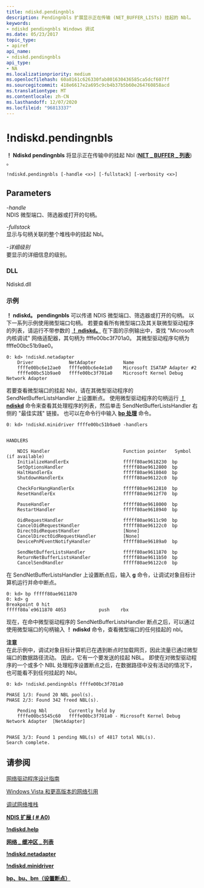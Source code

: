 ```yaml
---
title: ndiskd.pendingnbls
description: Pendingnbls 扩展显示正在传输 (NET_BUFFER_LISTs) 挂起的 Nbl。
keywords:
- ndiskd pendingnbls Windows 调试
ms.date: 05/23/2017
topic_type:
- apiref
api_name:
- ndiskd.pendingnbls
api_type:
- NA
ms.localizationpriority: medium
ms.openlocfilehash: 60a8161c626330fab801630436585ca5dcf607ff
ms.sourcegitcommit: 418e6617e2a695c9cb4b37b5b60e264760858acd
ms.translationtype: MT
ms.contentlocale: zh-CN
ms.lasthandoff: 12/07/2020
ms.locfileid: "96813337"
---
```

# <a name="ndiskdpendingnbls"></a>!ndiskd.pendingnbls

**！ Ndiskd pendingnbls** 将显示正在传输中的挂起 Nbl ([**NET \_ BUFFER \_ 列表**](../network/net-buffer-list-structure.md)) 。

```console
!ndiskd.pendingnbls [-handle <x>] [-fullstack] [-verbosity <x>] 
```

## <a name="span-idparametersspanspan-idparametersspanspan-idparametersspanparameters"></a><span id="Parameters"></span><span id="parameters"></span><span id="PARAMETERS"></span>Parameters

<span id="_______-handle______"></span><span id="_______-HANDLE______"></span>*-handle*   
NDIS 微型端口、筛选器或打开的句柄。

<span id="_______-fullstack______"></span><span id="_______-FULLSTACK______"></span>*-fullstack*   
显示与句柄关联的整个堆栈中的挂起 Nbl。

<span id="_______-verbosity______"></span><span id="_______-VERBOSITY______"></span>*-详细级别*   
要显示的详细信息的级别。

### <a name="dll"></a>DLL

Ndiskd.dll

### <a name="examples"></a>示例

**！ ndiskd。 pendingnbls** 可以传递 NDIS 微型端口、筛选器或打开的句柄。 以下一系列示例使用微型端口句柄。 若要查看所有微型端口及其关联微型驱动程序的列表，请运行不带参数的 [**！ ndiskd。**](-ndiskd-netadapter.md) 在下面的示例输出中，查找 "Microsoft 内核调试" 网络适配器，其句柄为 ffffe00bc3f701a0。 其微型驱动程序句柄为 ffffe00bc51b9ae0。

```console
0: kd> !ndiskd.netadapter
    Driver             NetAdapter          Name                                 
    ffffe00bc6e12ae0   ffffe00bc6e4e1a0    Microsoft ISATAP Adapter #2
    ffffe00bc51b9ae0   ffffe00bc3f701a0    Microsoft Kernel Debug Network Adapter
```

若要查看微型端口的挂起 Nbl，请在其微型驱动程序的 SendNetBufferListsHandler 上设置断点。 使用微型驱动程序的句柄运行 [**！ ndiskd**](-ndiskd-minidriver.md) 命令来查看其处理程序的列表，然后单击 SendNetBufferListsHandler 右侧的 "最佳实践" 链接。 也可以在命令行中输入 [**bp 处理**](bp--bu--bm--set-breakpoint-.md) 命令。

```console
0: kd> !ndiskd.minidriver ffffe00bc51b9ae0 -handlers


HANDLERS

    NDIS Handler                           Function pointer   Symbol (if available)
    InitializeHandlerEx                    fffff80ae9618230  bp
    SetOptionsHandler                      fffff80ae9612800  bp
    HaltHandlerEx                          fffff80ae9618040  bp
    ShutdownHandlerEx                      fffff80ae96122c0  bp

    CheckForHangHandlerEx                  fffff80ae9612810  bp
    ResetHandlerEx                         fffff80ae9612f70  bp

    PauseHandler                           fffff80ae9618000  bp
    RestartHandler                         fffff80ae9618940  bp

    OidRequestHandler                      fffff80ae9611c90  bp
    CancelOidRequestHandler                fffff80ae96122c0  bp
    DirectOidRequestHandler                [None]
    CancelDirectOidRequestHandler          [None]
    DevicePnPEventNotifyHandler            fffff80ae96189a0  bp

    SendNetBufferListsHandler              fffff80ae9611870  bp
    ReturnNetBufferListsHandler            fffff80ae9611b50  bp
    CancelSendHandler                      fffff80ae96122c0  bp
```

在 SendNetBufferListsHandler 上设置断点后，输入 **g** 命令，让调试对象目标计算机运行并命中断点。

```console
0: kd> bp fffff80ae9611870
0: kd> g
Breakpoint 0 hit
fffff80a`e9611870 4053            push    rbx
```

现在，在命中微型驱动程序的 SendNetBufferListsHandler 断点之后，可以通过使用微型端口的句柄输入 **！ ndiskd** 命令，查看微型端口的任何挂起的 nbl。

**注意**  
在此示例中，调试对象目标计算机已在遇到断点时加载网页，因此流量已通过微型端口的数据路径流动。 因此，它有一个要发送的挂起 NBL。 即使在对微型驱动程序的一个或多个 NBL 处理程序设置断点之后，在数据路径中没有活动的情况下，也可能看不到任何挂起的 Nbl。


```console
0: kd> !ndiskd.pendingnbls ffffe00bc3f701a0

PHASE 1/3: Found 20 NBL pool(s).                 
PHASE 2/3: Found 342 freed NBL(s).                                    

    Pending Nbl        Currently held by                                        
    ffffe00bc5545c60   ffffe00bc3f701a0 - Microsoft Kernel Debug Network Adapter  [NetAdapter]                    
    

PHASE 3/3: Found 1 pending NBL(s) of 4817 total NBL(s).                      
Search complete.
```

## <a name="see-also"></a>请参阅


[网络驱动程序设计指南](../network/index.md)

[Windows Vista 和更高版本的网络引用](/windows-hardware/drivers/ddi/_netvista/)

[调试网络堆栈](https://channel9.msdn.com/Shows/Defrag-Tools/Defrag-Tools-175-Debugging-the-Network-Stack)

[**NDIS 扩展 ( # A0)**](ndis-extensions--ndiskd-dll-.md)

[**!ndiskd.help**](-ndiskd-help.md)

[**网络 \_ 缓冲区 \_ 列表**](../network/net-buffer-list-structure.md)

[**!ndiskd.netadapter**](-ndiskd-netadapter.md)

[**!ndiskd.minidriver**](-ndiskd-minidriver.md)

[**bp、bu、bm（设置断点）**](bp--bu--bm--set-breakpoint-.md)
